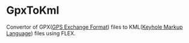 # GpxToKml
Convertor of GPX([GPS Exchange Format](http://www.topografix.com/gpx/1/1/)) files to KML([Keyhole Markup Language](https://developers.google.com/kml/documentation/kml_tut)) files using FLEX.

